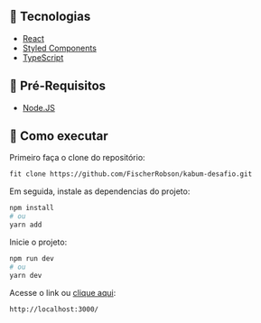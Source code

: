 ## 🚀 Tecnologias
  - [React](https://reactjs.org)
- [Styled Components](https://styled-components.com/)
- [TypeScript](https://www.typescriptlang.org/)

## 🚀 Pré-Requisitos
  - [Node.JS](https://nodejs.org/en/)
  
## 🚀 Como executar

Primeiro faça o clone do repositório:
```bash
fit clone https://github.com/FischerRobson/kabum-desafio.git
```
Em seguida, instale as dependencias do projeto:
```bash
npm install
# ou
yarn add
```
Inicie o projeto:
```bash
npm run dev
# ou
yarn dev
```
Acesse o link ou <a href="http://localhost:3000/">clique aqui</a>:
```bash
http://localhost:3000/
```







